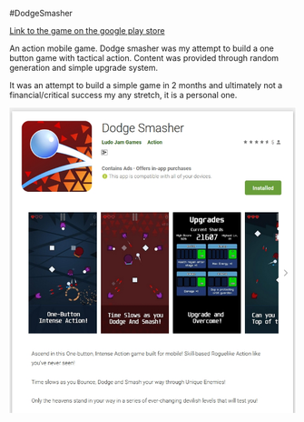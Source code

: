 #DodgeSmasher

[Link to the game on the google play store](https://play.google.com/store/apps/details?id=com.ludojam.impulse&hl=en)

An action mobile game. Dodge smasher was my attempt to build a one button game with tactical action. Content was provided through random generation and simple upgrade system. 

It was an attempt to build a simple game in 2 months and ultimately not a financial/critical success my any stretch, it is a personal one.

![Alt text](DodgeSmasher.jpg) 